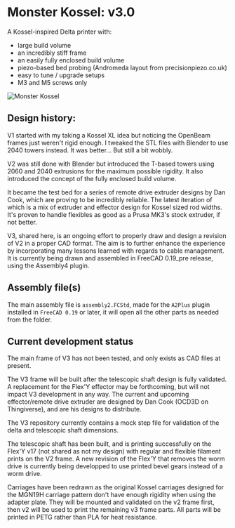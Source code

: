 # Monster Kossel: v3.0

A Kossel-inspired Delta printer with:
* large build volume
* an incredibly stiff frame
* an easily fully enclosed build volume
* piezo-based bed probing (Andromeda layout from precisionpiezo.co.uk)
* easy to tune / upgrade setups
* M3 and M5 screws only

![Monster Kossel](preview.png)

## Design history:

V1 started with my taking a Kossel XL idea but noticing the OpenBeam frames just weren't rigid enough. 
I tweaked the STL files with Blender to use 2040 towers instead. It was better... But still a bit wobbly.

V2 was still done with Blender but introduced the T-based towers using 2060 and 2040 extrusions for the maximum possible rigidity.
It also introduced the concept of the fully enclosed build volume. 

It became the test bed for a series of remote drive extruder designs by Dan Cook, which are proving to be incredibly reliable.
The latest iteration of which is a mix of extruder and effector design for Kossel sized rod widths. 
It's proven to handle flexibles as good as a Prusa MK3's stock extruder, if not better.

V3, shared here, is an ongoing effort to properly draw and design a revision of V2 in a proper CAD format.
The aim is to further enhance the experience by incorporating many lessons learned with regards to cable management.
It is currently being drawn and assembled in FreeCAD 0.19_pre release, using the Assembly4 plugin.

## Assembly file(s)

The main assembly file is `assembly2.FCStd`, made for the `A2Plus` plugin installed in `FreeCAD 0.19` or later, it will open all the other parts as needed from the folder.

## Current development status

The main frame of V3 has not been tested, and only exists as CAD files at present.

The V3 frame will be built after the telescopic shaft design is fully validated. 
A replacement for the Flex'Y effector may be forthcoming, but will not impact V3 development in any way.
The current and upcoming effector/remote drive extruder are designed by Dan Cook (OCD3D on Thingiverse), and are his designs to distribute.

The V3 repository currently contains a mock step file for validation of the delta and telescopic shaft dimensions.

The telescopic shaft has been built, and is printing successfully on the Flex'Y v17 (not shared as not my design) with regular and flexible filament prints on the V2 frame.
A new revision of the Flex'Y that removes the worm drive is currently being developped to use printed bevel gears instead of a worm drive.

Carriages have been redrawn as the original Kossel carriages designed for the MGN19H carriage pattern don't have enough rigidity when using the adapter plate. They will be mounted and validated on the v2 frame first, then v2 will be used to print the remaining v3 frame parts. All parts will be printed in PETG rather than PLA for heat resistance.


